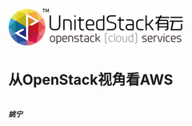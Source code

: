 # 

# ![](./assets/UnitedStack_Logo_horizontal_300dpi.png)

# 

# 

# 从OpenStack视角看AWS

# 

#### _姚宁_